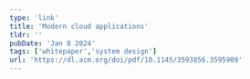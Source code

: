 ```yaml
---
type: 'link'
title: 'Modern cloud applications'
tldr: ''
pubDate: 'Jan 8 2024'
tags: ['whitepaper','system design']
url: 'https://dl.acm.org/doi/pdf/10.1145/3593856.3595909'
---
```

